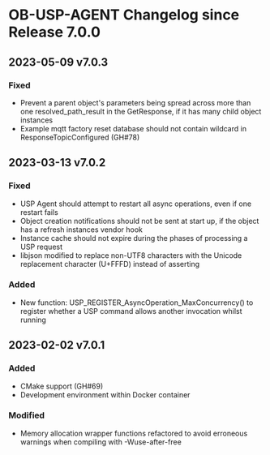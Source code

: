 # OB-USP-AGENT Changelog since Release 7.0.0

## 2023-05-09 v7.0.3
### Fixed
- Prevent a parent object's parameters being spread across more than one resolved_path_result in the GetResponse, if it has many child object instances
- Example mqtt factory reset database should not contain wildcard in ResponseTopicConfigured (GH#78)

## 2023-03-13 v7.0.2
### Fixed
- USP Agent should attempt to restart all async operations, even if one restart fails
- Object creation notifications should not be sent at start up, if the object has a refresh instances vendor hook
- Instance cache should not expire during the phases of processing a USP request
- libjson modified to replace non-UTF8 characters with the Unicode replacement character (U+FFFD) instead of asserting

### Added
- New function: USP_REGISTER_AsyncOperation_MaxConcurrency() to register whether a USP command allows another invocation whilst running

## 2023-02-02 v7.0.1
### Added
- CMake support (GH#69)
- Development environment within Docker container

### Modified
- Memory allocation wrapper functions refactored to avoid erroneous warnings when compiling with -Wuse-after-free

